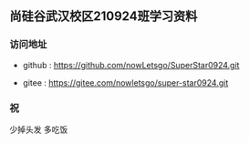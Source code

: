 ## 尚硅谷武汉校区210924班学习资料
### 访问地址
- github : https://github.com/nowLetsgo/SuperStar0924.git

- gitee : https://gitee.com/nowletsgo/super-star0924.git

### 祝
少掉头发 多吃饭